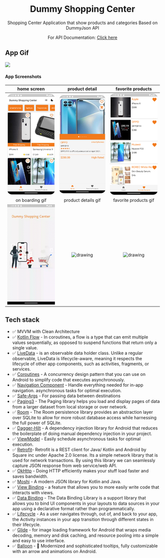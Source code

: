 <h1 align="center">Dummy Shopping Center</h1>

<p align="center">  
Shopping Center Application that show products and categories Based on DummyJson API
<br/>
<p align="center">For API Documentation: <a href="https://dummyjson.com/docs">Click here</a></p>
</p>


## App Gif
<img src="https://github.com/herdal06/DummyShoppingCenter/blob/master/arts/app.gif?raw=true"  width="25%"/>


#### App Screenshots

| home screen | product detail | favorite products |
|:-:|:-:|:-:|
| <img src="https://github.com/herdal06/DummyShoppingCenter/blob/master/arts/home.png?raw=true" alt="drawing" width="300"/> | <img src="https://github.com/herdal06/DummyShoppingCenter/blob/develop/arts/details.png?raw=true" alt="drawing" width="300"/> | <img src="https://github.com/herdal06/DummyShoppingCenter/blob/develop/arts/favorite.png?raw=true" alt="drawing" width="300"/> 
| on boarding gif | product details gif | favorite products gif |
| <img src="https://github.com/herdal06/DummyShoppingCenter/blob/master/arts/onboarding.gif?raw=true" alt="drawing" width="300"/> | <img src="https://github.com/herdal06/DummyShoppingCenter/blob/master/arts/details.gif?raw=true" alt="drawing" width="300"/> | <img src="https://github.com/herdal06/DummyShoppingCenter/blob/master/arts/favorite.gif?raw=true" alt="drawing" width="300"/> 


## Tech stack
* ✅ MVVM with Clean Architecture
* ✅ [Kotlin Flow][33] - In coroutines, a flow is a type that can emit multiple values sequentially, as opposed to suspend functions that return only a single value.
* ✅ [LiveData][31] - is an observable data holder class. Unlike a regular observable, LiveData is lifecycle-aware, meaning it respects the lifecycle of other app components, such as activities, fragments, or services.
* ✅ [Coroutines][51] - A concurrency design pattern that you can use on Android to simplify code that executes asynchronously.
* ✅ [Navigation Component][24] - Handle everything needed for in-app navigation. asynchronous tasks for optimal execution.
* ✅ [Safe-Args][25] - For passing data between destinations
* ✅ [Paging3][85] - The Paging library helps you load and display pages of data from a larger dataset from local storage or over network.
* ✅ [Room][12] - The Room persistence library provides an abstraction layer over SQLite to allow for more robust database access while harnessing the full power of SQLite.
* ✅ [Dagger-Hilt][93] - A dependency injection library for Android that reduces the boilerplate of doing manual dependency injection in your project.
* ✅ [ViewModel][17] - Easily schedule asynchronous tasks for optimal execution.
* ✅ [Retrofit][90]- Retrofit is a REST client for Java/ Kotlin and Android by Square inc under Apache 2.0 license. Its a simple network library that is used for network transactions. By using this library we can seamlessly capture JSON response from web service/web API.
* ✅ [OkHttp][23] - Doing HTTP efficiently makes your stuff load faster and saves bandwidth.
* ✅ [Moshi][95] - A modern JSON library for Kotlin and Java.
* ✅ [View Binding][11] - a feature that allows you to more easily write code that interacts with views.
* ✅ [Data Binding][86] - The Data Binding Library is a support library that allows you to bind UI components in your layouts to data sources in your app using a declarative format rather than programmatically.
* ✅ [Lifecycle][22] - As a user navigates through, out of, and back to your app, the Activity instances in your app transition through different states in their lifecycle.
* ✅ [Glide][27] - for image loading framework for Android that wraps media decoding, memory and disk caching, and resource pooling into a simple and easy to use interface.
* ✅ [Balloon][42] - 🎈 Modernized and sophisticated tooltips, fully customizable with an arrow and animations on Android.

[11]: https://developer.android.com/topic/libraries/view-binding
[92]: https://coil-kt.github.io/coil/
[93]: https://developer.android.com/training/dependency-injection/hilt-android
[51]: https://developer.android.com/kotlin/coroutines
[90]: https://square.github.io/retrofit/
[33]: https://developer.android.com/kotlin/flow
[22]: https://developer.android.com/guide/components/activities/activity-lifecycle
[17]: https://developer.android.com/topic/libraries/architecture/viewmodel?gclid=Cj0KCQiA4uCcBhDdARIsAH5jyUlE1HL0TNxXu5b4pw6DEMOlRccWdVnqiRcLji7OHsDN6trNOKa-sdgaAr6rEALw_wcB&gclsrc=aw.ds
[23]: https://square.github.io/okhttp/
[24]: https://developer.android.com/guide/navigation/navigation-getting-started
[25]: https://developer.android.com/guide/navigation/navigation-pass-data
[31]: https://developer.android.com/topic/libraries/architecture/livedata
[27]: https://github.com/bumptech/glide
[85]: https://developer.android.com/topic/libraries/architecture/paging/v3-overview
[86]: https://developer.android.com/topic/libraries/data-binding
[12]: https://developer.android.com/jetpack/androidx/releases/room
[95]: https://github.com/square/moshi
[42]: https://github.com/skydoves/Balloon
